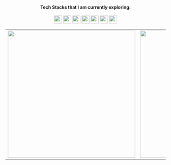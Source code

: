 <h4 align="center"> Tech Stacks that I am currently exploring: </h3>

<p align="center">
  <img src="https://img.shields.io/badge/next.js-%2320232a?style=for-the-badge&logo=nextdotjs&logoColor=white" height="25"/>
  <img src="https://img.shields.io/badge/typescript-%2320232a.svg?style=for-the-badge&logo=typescript&logoColor=007ACC" height="25"/>
  <img src="https://img.shields.io/badge/react-%2320232a.svg?style=for-the-badge&logo=react&logoColor=%2361DAFB" height="25" />
  <img src="https://img.shields.io/badge/tailwind_css-%2320232a.svg?style=for-the-badge&logo=tailwind-css&logoColor=blue" height="25"/>
  <img src="https://img.shields.io/badge/firebase-%2320232a.svg?style=for-the-badge&logo=firebase" height="25"/>
  <img src="https://img.shields.io/badge/django-%2320232a.svg?style=for-the-badge&logo=django&logoColor=white" height=25"/>
  <img src="https://img.shields.io/badge/vercel-%2320232a.svg?style=for-the-badge&logo=vercel&logoColor=white" height="25"/>
</p>

<table>

<tr>

<td valign="top" width="50%">
<div align=center>
<img width="400" src="https://github-readme-stats.vercel.app/api?username=kaizenics&show_icons=true&count_private=true&hide_border=true&theme=github_dark" align="center"/>
  </td>
</div>

<td valign="top" width="50%">
<img width="400" src="https://github-readme-streak-stats.herokuapp.com/?user=kaizenics&show_icons=true&count_private=true&hide_border=true&theme=github_dark" align="left"/>
</td>


</tr>
</table>
<br>
